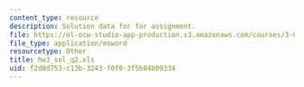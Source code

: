 ```yaml
---
content_type: resource
description: Solution data for for assignment.
file: https://ol-ocw-studio-app-production.s3.amazonaws.com/courses/3-052-nanomechanics-of-materials-and-biomaterials-spring-2007/f2d0d753c13b3243f0f03f5b84b09334_hw3_sol_q2.xls
file_type: application/msword
resourcetype: Other
title: hw3_sol_q2.xls
uid: f2d0d753-c13b-3243-f0f0-3f5b84b09334
---
```

